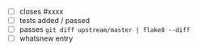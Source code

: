  - [ ] closes #xxxx
 - [ ] tests added / passed
 - [ ] passes ``git diff upstream/master | flake8 --diff``
 - [ ] whatsnew entry
